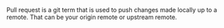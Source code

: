 Pull request is a git term that is used to push changes made locally up to a remote. That can be your origin remote or upstream remote.

